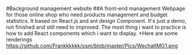 #Background management website
##A front-end management Webpage for those online shop who need products management and budget statistics. It based on React.js and ant design Component. It's just a demo, not finished and still need to improved. The most thing i want to practice is how to add React components which i want to display.
*Here are some renderings
https://github.com/Frankkkkkk/osm/blob/master/Pics/WechatIMG1.png
